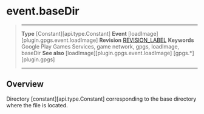 # event.baseDir

> --------------------- ------------------------------------------------------------------------------------------
> __Type__				[Constant][api.type.Constant]
> __Event__             [loadImage][plugin.gpgs.event.loadImage]
> __Revision__          [REVISION_LABEL](REVISION_URL)
> __Keywords__          Google Play Games Services, game network, gpgs, loadImage, baseDir
> __See also__          [loadImage][plugin.gpgs.event.loadImage]
>						[gpgs.*][plugin.gpgs]
> --------------------- ------------------------------------------------------------------------------------------

## Overview

Directory [constant][api.type.Constant] corresponding to the base directory where the file is located.